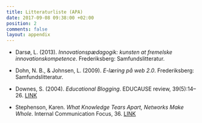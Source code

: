 ```yaml
---
title: Litteraturliste (APA)
date: 2017-09-08 09:38:00 +02:00
position: 2
comments: false
layout: appendix
---
```


* Darsø, L. (2013). *Innovationspædagogik: kunsten at fremelske innovationskompetence*. Frederiksberg: Samfundslitteratur.

* Dohn, N. B., & Johnsen, L. (2009). *E-læring på web 2.0*. Frederiksberg: Samfundslitteratur.

* Downes, S. (2004). *Educational Blogging*. EDUCAUSE review, 39(5):14–26. [LINK](http://er.educause.edu/articles/2004/1/educational-blogging)

* Stephenson, Karen. *What Knowledge Tears Apart, Networks Make Whole*. Internal Communication Focus, 36. [LINK](http://www.drkaren.us/pdfs/icf.pdf)